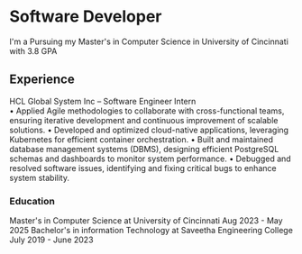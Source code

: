 # Software Developer

I'm a Pursuing my Master's in Computer Science in University of Cincinnati with 3.8 GPA




## Experience
HCL Global System Inc – Software Engineer Intern                                                                           
•	Applied Agile methodologies to collaborate with cross-functional teams, ensuring iterative development and continuous improvement of scalable solutions.
•	Developed and optimized cloud-native applications, leveraging Kubernetes for efficient container orchestration.
•	Built and maintained database management systems (DBMS), designing efficient PostgreSQL schemas and dashboards to monitor system performance.
•	Debugged and resolved software issues, identifying and fixing critical bugs to enhance system stability.


### Education
Master's in Computer Science at University of Cincinnati    Aug 2023 - May 2025
Bachelor's in information Technology at Saveetha Engineering College July 2019 - June 2023



